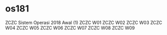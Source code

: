 # os181
ZCZC Sistem Operasi 2018 Awal (1)
ZCZC W01
ZCZC W02
ZCZC W03
ZCZC W04
ZCZC W05
ZCZC W06
ZCZC W07
ZCZC W08
ZCZC W09
